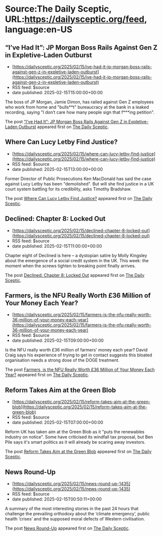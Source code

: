 # Source:The Daily Sceptic, URL:https://dailysceptic.org/feed, language:en-US

## “I’ve Had It”: JP Morgan Boss Rails Against Gen Z in Expletive-Laden Outburst
 - [https://dailysceptic.org/2025/02/15/ive-had-it-jp-morgan-boss-rails-against-gen-z-in-expletive-laden-outburst](https://dailysceptic.org/2025/02/15/ive-had-it-jp-morgan-boss-rails-against-gen-z-in-expletive-laden-outburst)
 - RSS feed: $source
 - date published: 2025-02-15T15:00:00+00:00

<p>The boss of JP Morgan, Jamie Dimon, has railed against Gen Z employees who work from home and "bulls**t" bureaucracy at the bank in a leaked recording, saying "I don’t care how many people sign that f***ing petition".</p>
<p>The post <a href="https://dailysceptic.org/2025/02/15/ive-had-it-jp-morgan-boss-rails-against-gen-z-in-expletive-laden-outburst/">&#8220;I&#8217;ve Had It&#8221;: JP Morgan Boss Rails Against Gen Z in Expletive-Laden Outburst</a> appeared first on <a href="https://dailysceptic.org">The Daily Sceptic</a>.</p>

## Where Can Lucy Letby Find Justice?
 - [https://dailysceptic.org/2025/02/15/where-can-lucy-letby-find-justice](https://dailysceptic.org/2025/02/15/where-can-lucy-letby-find-justice)
 - RSS feed: $source
 - date published: 2025-02-15T13:00:00+00:00

<p>Former Director of Public Prosecutions Ken MacDonald has said the case against Lucy Letby has been "demolished". But will she find justice in a UK court system battling for its credibility, asks Timothy Bradshaw.</p>
<p>The post <a href="https://dailysceptic.org/2025/02/15/where-can-lucy-letby-find-justice/">Where Can Lucy Letby Find Justice?</a> appeared first on <a href="https://dailysceptic.org">The Daily Sceptic</a>.</p>

## Declined: Chapter 8: Locked Out
 - [https://dailysceptic.org/2025/02/15/declined-chapter-8-locked-out](https://dailysceptic.org/2025/02/15/declined-chapter-8-locked-out)
 - RSS feed: $source
 - date published: 2025-02-15T11:00:00+00:00

<p>Chapter eight of Declined is here – a dystopian satire by Molly Kingsley about the emergence of a social credit system in the UK. This week: the moment when the screws tighten to breaking point finally arrives.</p>
<p>The post <a href="https://dailysceptic.org/2025/02/15/declined-chapter-8-locked-out/">Declined: Chapter 8: Locked Out</a> appeared first on <a href="https://dailysceptic.org">The Daily Sceptic</a>.</p>

## Farmers, is the NFU Really Worth £36 Million of Your Money Each Year?
 - [https://dailysceptic.org/2025/02/15/farmers-is-the-nfu-really-worth-36-million-of-your-money-each-year](https://dailysceptic.org/2025/02/15/farmers-is-the-nfu-really-worth-36-million-of-your-money-each-year)
 - RSS feed: $source
 - date published: 2025-02-15T09:00:00+00:00

<p>Is the NFU really worth £36 million of farmers' money each year? David Craig says his experience of trying to get in contact suggests this bloated organisation needs a strong dose of the DOGE treatment.</p>
<p>The post <a href="https://dailysceptic.org/2025/02/15/farmers-is-the-nfu-really-worth-36-million-of-your-money-each-year/">Farmers, is the NFU Really Worth £36 Million of Your Money Each Year?</a> appeared first on <a href="https://dailysceptic.org">The Daily Sceptic</a>.</p>

## Reform Takes Aim at the Green Blob
 - [https://dailysceptic.org/2025/02/15/reform-takes-aim-at-the-green-blob](https://dailysceptic.org/2025/02/15/reform-takes-aim-at-the-green-blob)
 - RSS feed: $source
 - date published: 2025-02-15T07:00:00+00:00

<p>Reform UK has taken aim at the Green Blob as it "puts the renewables industry on notice". Some have criticised its windfall tax proposal, but Ben Pile says it's smart politics as it will already be scaring away investors.</p>
<p>The post <a href="https://dailysceptic.org/2025/02/15/reform-takes-aim-at-the-green-blob/">Reform Takes Aim at the Green Blob</a> appeared first on <a href="https://dailysceptic.org">The Daily Sceptic</a>.</p>

## News Round-Up
 - [https://dailysceptic.org/2025/02/15/news-round-up-1435](https://dailysceptic.org/2025/02/15/news-round-up-1435)
 - RSS feed: $source
 - date published: 2025-02-15T00:50:11+00:00

<p>A summary of the most interesting stories in the past 24 hours that challenge the prevailing orthodoxy about the ‘climate emergency’, public health ‘crises’ and the supposed moral defects of Western civilisation.</p>
<p>The post <a href="https://dailysceptic.org/2025/02/15/news-round-up-1435/">News Round-Up</a> appeared first on <a href="https://dailysceptic.org">The Daily Sceptic</a>.</p>

